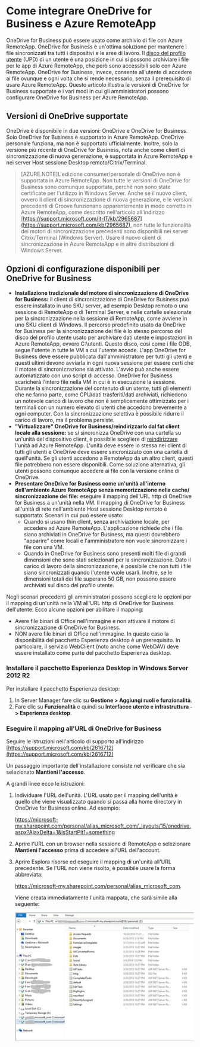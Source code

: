 <properties
   pageTitle="Come integrare OneDrive for Business e Azure RemoteApp | Microsoft Azure"
   description="Informazioni su come usare OneDrive for Business con Azure RemoteApp."
   services="remoteapp"
   documentationCenter=""
   authors="pavithir"
   manager="mbaldwin"
   editor=""/>

<tags
   ms.service="remoteapp"
   ms.devlang="na"
   ms.topic="hero-article"
   ms.tgt_pltfrm="na"
   ms.workload="compute"
   ms.date="01/13/2016"
   ms.author="elizapo"/>

# Come integrare OneDrive for Business e Azure RemoteApp

OneDrive for Business può essere usato come archivio di file con Azure RemoteApp. OneDrive for Business è un'ottima soluzione per mantenere i file sincronizzati tra tutti i dispositivi e le aree di lavoro. Il [disco del profilo utente](remoteapp-upd.md) (UPD) di un utente è una posizione in cui si possono archiviare i file per le app di Azure RemoteApp, che però sono accessibili solo con Azure RemoteApp. OneDrive for Business, invece, consente all'utente di accedere ai file ovunque e ogni volta che si rende necessario, senza il prerequisito di usare Azure RemoteApp. Questo articolo illustra le versioni di OneDrive for Business supportate e i vari modi in cui gli amministratori possono configurare OneDrive for Business per Azure RemoteApp.

## Versioni di OneDrive supportate

OneDrive è disponibile in due versioni: OneDrive e OneDrive for Business. Solo OneDrive for Business è supportato in Azure RemoteApp. OneDrive personale funziona, ma non è supportato ufficialmente. Inoltre, solo la versione più recente di OneDrive for Business, nota anche come client di sincronizzazione di nuova generazione, è supportata in Azure RemoteApp e nei server Host sessione Desktop remoto/Citrix/Terminal.

>[AZURE.NOTE]L'edizione consumer/personale di OneDrive non è supportata in Azure RemoteApp. Non tutte le versioni di OneDrive for Business sono comunque supportate, perché non sono state certificate per l'utilizzo in Windows Server. Anche se il nuovo client, ovvero il client di sincronizzazione di nuova generazione, e le versioni precedenti di Groove funzionano apparentemente in modo corretto in Azure RemoteApp, come descritto nell'articolo all'indirizzo [https://support.microsoft.com/it-IT/kb/2965687](https://support.microsoft.com/kb/2965687), non tutte le funzionalità dei motori di sincronizzazione precedenti sono disponibili nei server Citrix/Terminal (Windows Server). Usare il nuovo client di sincronizzazione in Azure RemoteApp e in altre distribuzioni di Windows Server.

## Opzioni di configurazione disponibili per OneDrive for Business

- **Installazione tradizionale del motore di sincronizzazione di OneDrive for Business:** il client di sincronizzazione di OneDrive for Business può essere installato in uno SKU server, ad esempio Desktop remoto o una sessione di RemoteApp o di Terminal Server, e nelle cartelle selezionate per la sincronizzazione nella sessione di RemoteApp, come avviene in uno SKU client di Windows. Il percorso predefinito usato da OneDrive for Business per la sincronizzazione dei file è lo stesso percorso del disco del profilo utente usato per archiviare dati utente e impostazioni in Azure RemoteApp, ovvero C:\utenti<nomeutente>. Questo disco, così come i file ODB, segue l'utente in tutte le VM a cui l'utente accede. L'app OneDrive for Business deve essere pubblicata dall'amministratore per tutti gli utenti e questi ultimi devono avviarla in ogni nuova sessione per essere certi che il motore di sincronizzazione sia attivato. L'avvio può anche essere automatizzato con uno script di accesso. OneDrive for Business scaricherà l'intero file nella VM in cui è in esecuzione la sessione. Durante la sincronizzazione del contenuto di un utente, tutti gli elementi che ne fanno parte, come CPU/dati trasferiti/dati archiviati, richiedono un notevole carico di lavoro che non è semplicemente ottimizzato per i terminali con un numero elevato di utenti che accedono brevemente a ogni computer. Con la sincronizzazione selettiva è possibile ridurre il carico di lavoro, ma il problema persiste.
- **"Virtualizzare" OneDrive for Business/reindirizzarlo dal fat client locale alla sessione:** se si sincronizza OneDrive con una cartella su un'unità del dispositivo client, è possibile scegliere di [reindirizzare](remoteapp-redirection.md) l'unità ad Azure RemoteApp. L'unità deve essere lo stessa nei client di tutti gli utenti e OneDrive deve essere sincronizzato con una cartella di quell'unità. Se gli utenti accedono a RemoteApp da un altro client, questi file potrebbero non essere disponibili. Come soluzione alternativa, gli utenti possono comunque accedere ai file con la versione online di OneDrive. 
- **Presentare OneDrive for Business come un'unità all'interno dell'ambiente Azure RemoteApp senza memorizzazione nella cache/ sincronizzazione dei file:** eseguire il mapping dell'URL http di OneDrive for Business a un'unità nella VM. Il mapping di OneDrive for Business all'unità di rete nell'ambiente Host sessione Desktop remoto è supportato. Scenari in cui può essere usato: 
	- Quando si usano thin client, senza archiviazione locale, per accedere ad Azure RemoteApp. L'applicazione richiede che i file siano archiviati in OneDrive for Business, ma questi dovrebbero "apparire" come locali e l'amministratore non vuole sincronizzare i file con una VM.
	- Quando in OneDrive for Business sono presenti molti file di grandi dimensioni che sono stati selezionati per la sincronizzazione. Dato il carico di lavoro della sincronizzazione, è possibile che non tutti i file siano sincronizzati quando l'utente vuole usarli. Inoltre, se le dimensioni totali dei file superano 50 GB, non possono essere archiviati sul disco del profilo utente.

Negli scenari precedenti gli amministratori possono scegliere le opzioni per il mapping di un'unità nella VM all'URL http di OneDrive for Business dell'utente. Ecco alcune opzioni per abilitare il mapping:

- Avere file binari di Office nell'immagine e non attivare il motore di sincronizzazione di OneDrive for Business.
- NON avere file binari di Office nell'immagine. In questo caso la disponibilità del pacchetto Esperienza desktop è un prerequisito. In particolare, il servizio WebClient (noto anche come WebDAV) deve essere installato come parte del pacchetto Esperienza desktop. 

### Installare il pacchetto Esperienza Desktop in Windows Server 2012 R2
Per installare il pacchetto Esperienza desktop:

1. In Server Manager fare clic su **Gestione > Aggiungi ruoli e funzionalità**.
2. Fare clic su **Funzionalità** e quindi su **Interfacce utente e infrastruttura -> Esperienza desktop**.

### Eseguire il mapping all'URL di OneDrive for Business

Seguire le istruzioni nell'articolo di supporto all'indirizzo 
[https://support.microsoft.com/kb/2616712](https://support.microsoft.com/kb/2616712)
 
Un passaggio importante dell'installazione consiste nel verificare che sia selezionato **Mantieni l'accesso**.

A grandi linee ecco le istruzioni:

1.	Individuare l'URL dell'unità. L'URL usato per il mapping dell'unità è quello che viene visualizzato quando si passa alla home directory in OneDrive for Business online. Ad esempio:
 
	https://microsoft-my.sharepoint.com/personal/alias_microsoft_com/_layouts/15/onedrive.aspx?AjaxDelta=1&isStartPlt1=something
2.	Aprire l'URL con un browser nella sessione di RemoteApp e selezionare **Mantieni l'accesso** prima di accedere all'URL dell'account.
3.	Aprire Esplora risorse ed eseguire il mapping di un'unità all'URL precedente. Se l'URL non viene risolto, è possibile usare la forma abbreviata:
	
	https://microsoft-my.sharepoint.com/personal/alias_microsoft_com. 

	Viene creata immediatamente l'unità mappata, che sarà simile alla seguente:
 
	![OneDrive for Business come un'unità di rete mappata](./media/remoteapp-onedrive/ra-mappeddrive.png)

<!---HONumber=AcomDC_0121_2016-->